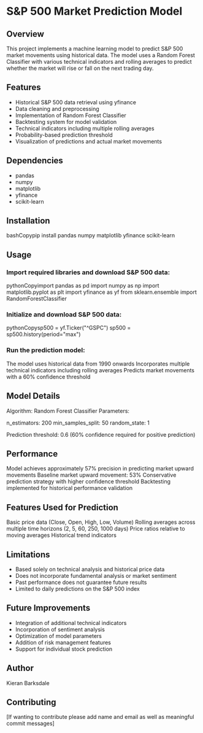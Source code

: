 # S&P 500 Market Prediction Model
## Overview
This project implements a machine learning model to predict S&P 500 market movements using historical data. The model uses a Random Forest Classifier with various technical indicators and rolling averages to predict whether the market will rise or fall on the next trading day. 

## Features
- Historical S&P 500 data retrieval using yfinance
- Data cleaning and preprocessing
- Implementation of Random Forest Classifier
- Backtesting system for model validation
- Technical indicators including multiple rolling averages
- Probability-based prediction threshold
- Visualization of predictions and actual market movements

## Dependencies
- pandas
- numpy
- matplotlib
- yfinance
- scikit-learn

## Installation
bashCopypip install pandas numpy matplotlib yfinance scikit-learn 

## Usage
### Import required libraries and download S&P 500 data:

pythonCopyimport pandas as pd
import numpy as np
import matplotlib.pyplot as plt
import yfinance as yf
from sklearn.ensemble import RandomForestClassifier

### Initialize and download S&P 500 data:

pythonCopysp500 = yf.Ticker("^GSPC")
sp500 = sp500.history(period="max")

### Run the prediction model:


The model uses historical data from 1990 onwards
Incorporates multiple technical indicators including rolling averages
Predicts market movements with a 60% confidence threshold

## Model Details
Algorithm: Random Forest Classifier
Parameters:

n_estimators: 200
min_samples_split: 50
random_state: 1

Prediction threshold: 0.6 (60% confidence required for positive prediction)

## Performance

Model achieves approximately 57% precision in predicting market upward movements
Baseline market upward movement: 53%
Conservative prediction strategy with higher confidence threshold
Backtesting implemented for historical performance validation

## Features Used for Prediction

Basic price data (Close, Open, High, Low, Volume)
Rolling averages across multiple time horizons (2, 5, 60, 250, 1000 days)
Price ratios relative to moving averages
Historical trend indicators

## Limitations

- Based solely on technical analysis and historical price data
- Does not incorporate fundamental analysis or market sentiment
- Past performance does not guarantee future results
- Limited to daily predictions on the S&P 500 index

## Future Improvements

- Integration of additional technical indicators
- Incorporation of sentiment analysis
- Optimization of model parameters
- Addition of risk management features
- Support for individual stock prediction

## Author
Kieran Barksdale 

## Contributing
[If wanting to contribute please add name and email as well as meaningful commit messages]
